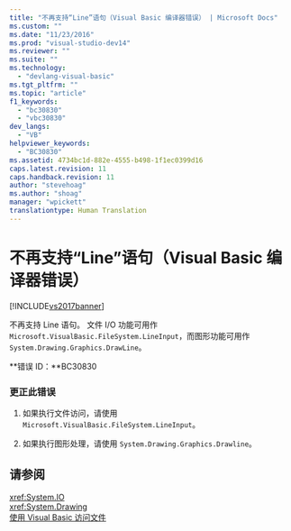 ```yaml
---
title: "不再支持“Line”语句（Visual Basic 编译器错误） | Microsoft Docs"
ms.custom: ""
ms.date: "11/23/2016"
ms.prod: "visual-studio-dev14"
ms.reviewer: ""
ms.suite: ""
ms.technology: 
  - "devlang-visual-basic"
ms.tgt_pltfrm: ""
ms.topic: "article"
f1_keywords: 
  - "bc30830"
  - "vbc30830"
dev_langs: 
  - "VB"
helpviewer_keywords: 
  - "BC30830"
ms.assetid: 4734bc1d-882e-4555-b498-1f1ec0399d16
caps.latest.revision: 11
caps.handback.revision: 11
author: "stevehoag"
ms.author: "shoag"
manager: "wpickett"
translationtype: Human Translation
---
```

# 不再支持“Line”语句（Visual Basic 编译器错误）
[!INCLUDE[vs2017banner](../../../csharp/includes/vs2017banner.md)]

不再支持 Line 语句。  文件 I\/O 功能可用作 `Microsoft.VisualBasic.FileSystem.LineInput`，而图形功能可用作 `System.Drawing.Graphics.DrawLine`。  
  
 **错误 ID：**BC30830  
  
### 更正此错误  
  
1.  如果执行文件访问，请使用 `Microsoft.VisualBasic.FileSystem.LineInput`。  
  
2.  如果执行图形处理，请使用 `System.Drawing.Graphics.Drawline`。  
  
## 请参阅  
 <xref:System.IO>   
 <xref:System.Drawing>   
 [使用 Visual Basic 访问文件](../../../visual-basic/developing-apps/programming/drives-directories-files/file-access.md)